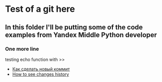 # Test of a git here

## In this folder I'll be putting some of the code examples from Yandex Middle Python developer

### One more line

testing echo function with >>

- [Как сделать новый коммит](./commit_help.md)
- [How to see changes history](./log_help.md)
